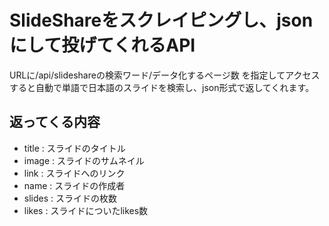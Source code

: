 # SlideShareをスクレイピングし、jsonにして投げてくれるAPI
URLに/api/slideshareの検索ワード/データ化するページ数
を指定してアクセスすると自動で単語で日本語のスライドを検索し、json形式で返してくれます。
## 返ってくる内容
+ title : スライドのタイトル
+ image : スライドのサムネイル
+ link : スライドへのリンク
+ name : スライドの作成者
+ slides : スライドの枚数
+ likes : スライドについたlikes数